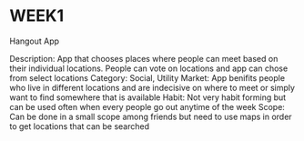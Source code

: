 # WEEK1
Hangout App

Description: App that chooses places where people can meet based on their individual locations. People can vote on locations and app can chose from select locations
Category: Social, Utility
Market: App benifits people who live in different locations and are indecisive on where to meet or simply want to find somewhere that is available
Habit: Not very habit forming but can be used often when every people go out anytime of the week
Scope: Can be done in a small scope among friends but need to use maps in order to get locations that can be searched
